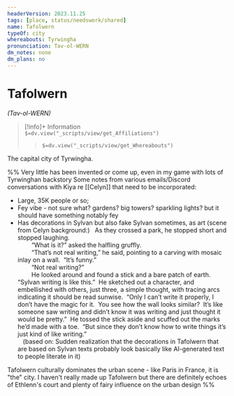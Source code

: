 ```yaml
---
headerVersion: 2023.11.25
tags: [place, status/needswork/shared]
name: Tafolwern
typeOf: city
whereabouts: Tyrwingha
pronunciation: Tav-ol-WERN
dm_notes: none
dm_plans: no
---
```

# Tafolwern
*(Tav-ol-WERN)*
>[!info]+ Information  
> `$=dv.view("_scripts/view/get_Affiliations")`  
>> `$=dv.view("_scripts/view/get_Whereabouts")`

The capital city of Tyrwingha.

%% 
Very little has been invented or come up, even in my game with lots of Tyrwinghan backstory
Some notes from various emails/Discord conversations with Kiya re [[Celyn]] that need to be incorporated:
* Large, 35K people or so; 
* Fey vibe - not sure what? gardens? big towers? sparkling lights? but it should have something notably fey
* Has decorations in Sylvan but also fake Sylvan sometimes, as art (scene from Celyn background:)
  As they crossed a park, he stopped short and stopped laughing.  
        “What is it?” asked the halfling gruffly.  
        “That’s not real writing,” he said, pointing to a carving with mosaic inlay on a wall.  “It’s funny.”  
        “Not real writing?”  
        He looked around and found a stick and a bare patch of earth.  “Sylvan writing is like this.”  He sketched out a character, and embellished with others, just three, a simple thought, with tracing arcs indicating it should be read sunwise.  “Only I can’t write it properly, I don’t have the magic for it.  You see how the wall looks similar?  It’s like someone saw writing and didn’t know it was writing and just thought it would be pretty.”  He tossed the stick aside and scuffed out the marks he’d made with a toe.  “But since they don’t know how to write things it’s just kind of like writing.”  
   (based on: Sudden realization that the decorations in Tafolwern that are based on Sylvan texts probably look basically like AI-generated text to people literate in it)

Tafolwern culturally dominates the urban scene - like Paris in France, it is "the" city. I haven't really made up Tafolwern but there are definitely echoes of Ethlenn's court and plenty of fairy influence on the urban design
%%
